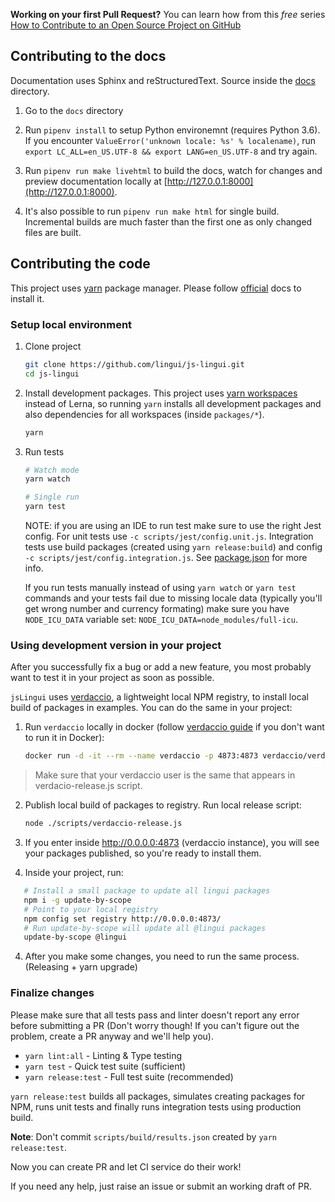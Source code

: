 **Working on your first Pull Request?** You can learn how from this _free_ series
[How to Contribute to an Open Source Project on GitHub](https://egghead.io/series/how-to-contribute-to-an-open-source-project-on-github)

## Contributing to the docs

Documentation uses Sphinx and reStructuredText. Source inside the
[docs](https://github.com/lingui/js-lingui/tree/main/docs) directory.

1. Go to the `docs` directory

2. Run `pipenv install` to setup Python environemnt (requires Python 3.6).
   If you encounter `ValueError('unknown locale: %s' % localename)`,
   run `export LC_ALL=en_US.UTF-8 && export LANG=en_US.UTF-8` and try again.

3. Run `pipenv run make livehtml` to build the docs, watch for changes and preview
   documentation locally at [http://127.0.0.1:8000](http://127.0.0.1:8000).

4. It's also possible to run `pipenv run make html` for single build. Incremental builds
   are much faster than the first one as only changed files are built.

## Contributing the code

This project uses [yarn][yarninstall] package manager. Please follow
[official][yarninstall] docs to install it.

### Setup local environment

1. Clone project

   ```sh
   git clone https://github.com/lingui/js-lingui.git
   cd js-lingui
   ```

2. Install development packages. This project uses
   [yarn workspaces](https://yarnpkg.com/lang/en/docs/workspaces/) instead of Lerna,
   so running `yarn` installs all development packages and also dependencies for all
   workspaces (inside `packages/*`).

   ```sh
   yarn
   ```

3. Run tests

   ```sh
   # Watch mode
   yarn watch

   # Single run
   yarn test
   ```

   NOTE: if you are using an IDE to run test make sure to use the right Jest config.
   For unit tests use `-c scripts/jest/config.unit.js`. Integration tests use
   build packages (created using `yarn release:build`) and config `-c scripts/jest/config.integration.js`.
   See [package.json](./package.json) for more info.

   If you run tests manually instead of using `yarn watch` or `yarn test` commands and your tests
   fail due to missing locale data (typically you'll get wrong number and currency formating)
   make sure you have `NODE_ICU_DATA` variable set: `NODE_ICU_DATA=node_modules/full-icu`.

### Using development version in your project

After you successfully fix a bug or add a new feature, you most probably want
to test it in your project as soon as possible.

`jsLingui` uses [verdaccio](https://verdaccio.org/), a lightweight local NPM registry, to install
local build of packages in examples. You can do the same in your project:

1. Run `verdaccio` locally in docker (follow [verdaccio guide](https://verdaccio.org/docs/en/what-is-verdaccio.html)
   if you don't want to run it in Docker):

   ```sh
   docker run -d -it --rm --name verdaccio -p 4873:4873 verdaccio/verdaccio
   ```

> Make sure that your verdaccio user is the same that appears in verdacio-release.js script.
2. Publish local build of packages to registry. Run local release script:

   ```sh
   node ./scripts/verdaccio-release.js
   ```

3. If you enter inside http://0.0.0.0:4873 (verdaccio instance), you will see your packages published, so you're ready to install them.

4. Inside your project, run:

```sh
   # Install a small package to update all lingui packages
   npm i -g update-by-scope
   # Point to your local registry
   npm config set registry http://0.0.0.0:4873/
   # Run update-by-scope will update all @lingui packages
   update-by-scope @lingui
```

4. After you make some changes, you need to run the same process. (Releasing + yarn upgrade)

### Finalize changes

Please make sure that all tests pass and linter doesn't report any error before
submitting a PR (Don't worry though! If you can't figure out the problem, create a PR
anyway and we'll help you).

- `yarn lint:all` - Linting & Type testing
- `yarn test` - Quick test suite (sufficient)
- `yarn release:test` - Full test suite (recommended)

`yarn release:test` builds all packages, simulates creating packages for NPM, runs unit
tests and finally runs integration tests using production build.

**Note**: Don't commit `scripts/build/results.json` created by `yarn release:test`.

Now you can create PR and let CI service do their work!

If you need any help, just raise an issue or submit an working draft of PR.

[yarninstall]: https://yarnpkg.com/en/docs/install
